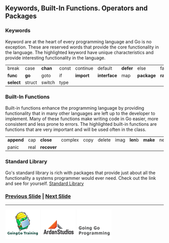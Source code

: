 ## Keywords, Built-In Functions. Operators and Packages

### Keywords
Keyword are at the heart of every programming language and Go is no exception. These are reserved words that provide the core functionality in the language. The highlighted keyword have unique characteristics and provide interesting functionality in the language.

<table>
<tr><td>break</td><td>case</td><td><b>chan</b></td><td>const</td><td>continue</td><td>default</td><td><b>defer</b></td><td>else</td><td>fallthrough</td><td><b>for</b></td></tr>
<tr><td><b>func</b></td><td><b>go</b></td><td>goto</td><td>if</td><td><b>import</b></td><td><b>interface</b></td><td>map</td><td><b>package</b></td><td><b>range</b></td><td>return</td></tr>
<tr><td><b>select</b></td><td>struct</td><td>switch</td><td>type</td><td colspan="6"></td></tr>
</table>

### Built-In Functions
Built-in functions enhance the programming language by providing functionality that in many other languages are left up to the developer to implement. Many of these functions make writing code in Go easier, more consistent and less prone to errors. The highlighted built-in functions are functions that are very important and will be used often in the class.

<table>
<tr><td><b>append</b></td><td>cap</td><td><b>close</b></td><td>complex</td><td>copy</td><td>delete</td><td>imag</td><td><b>len</b>b</td><td><b>make</b></td><td>new</td></tr>
<tr><td>panic</td><td>real</td><td><b>recover</b></td><td colspan="7"></td></tr>
</table>

### Standard Library
Go's standard library is rich with packages that provide just about all the functionality a systems programmer would ever need. Check out the link and see for yourself. [Standard Library](http://golang.org/pkg/)

### [Previous Slide](slide2.md) | [Next Slide](slide4.md)
___
[![GoingGo Training](../../images/ggt_logo.png)](http://www.goinggotraining.net)
[![Ardan Studios](../../images/ardan_logo.png)](http://www.ardanstudios.com)
[![GoingGo Blog](../../images/ggb_logo.png)](http://www.goinggo.net)